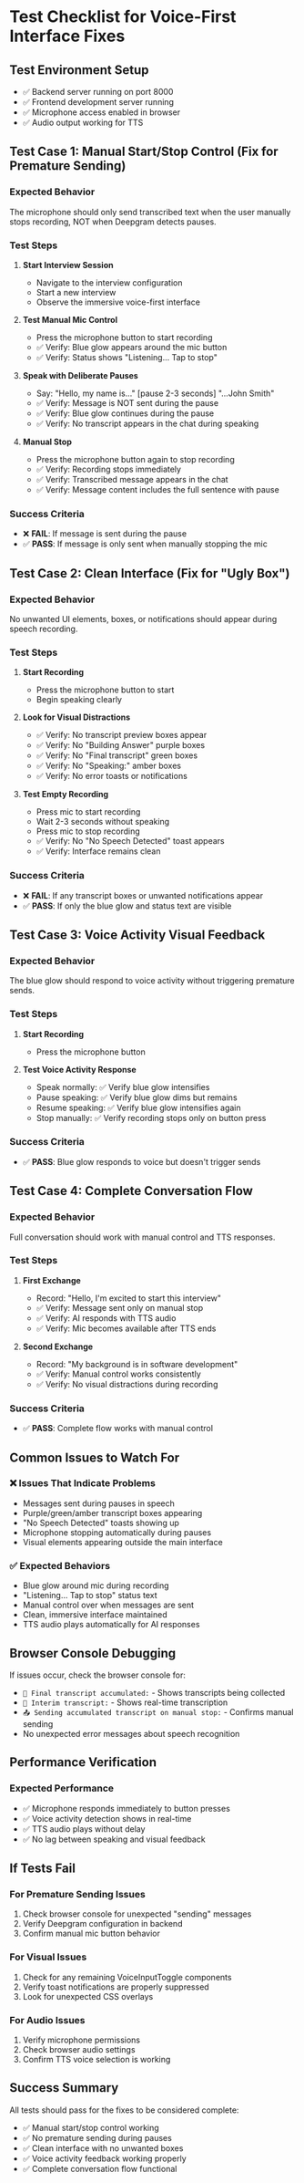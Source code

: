 # Test Checklist for Voice-First Interface Fixes

## Test Environment Setup
- ✅ Backend server running on port 8000
- ✅ Frontend development server running
- ✅ Microphone access enabled in browser
- ✅ Audio output working for TTS

## Test Case 1: Manual Start/Stop Control (Fix for Premature Sending)

### Expected Behavior
The microphone should only send transcribed text when the user manually stops recording, NOT when Deepgram detects pauses.

### Test Steps
1. **Start Interview Session**
   - Navigate to the interview configuration
   - Start a new interview
   - Observe the immersive voice-first interface

2. **Test Manual Mic Control**
   - Press the microphone button to start recording
   - ✅ Verify: Blue glow appears around the mic button
   - ✅ Verify: Status shows "Listening... Tap to stop"

3. **Speak with Deliberate Pauses**
   - Say: "Hello, my name is..." [pause 2-3 seconds] "...John Smith"
   - ✅ Verify: Message is NOT sent during the pause
   - ✅ Verify: Blue glow continues during the pause
   - ✅ Verify: No transcript appears in the chat during speaking

4. **Manual Stop**
   - Press the microphone button again to stop recording
   - ✅ Verify: Recording stops immediately
   - ✅ Verify: Transcribed message appears in the chat
   - ✅ Verify: Message content includes the full sentence with pause

### Success Criteria
- ❌ **FAIL**: If message is sent during the pause
- ✅ **PASS**: If message is only sent when manually stopping the mic

## Test Case 2: Clean Interface (Fix for "Ugly Box")

### Expected Behavior
No unwanted UI elements, boxes, or notifications should appear during speech recording.

### Test Steps
1. **Start Recording**
   - Press the microphone button to start
   - Begin speaking clearly

2. **Look for Visual Distractions**
   - ✅ Verify: No transcript preview boxes appear
   - ✅ Verify: No "Building Answer" purple boxes
   - ✅ Verify: No "Final transcript" green boxes  
   - ✅ Verify: No "Speaking:" amber boxes
   - ✅ Verify: No error toasts or notifications

3. **Test Empty Recording**
   - Press mic to start recording
   - Wait 2-3 seconds without speaking
   - Press mic to stop recording
   - ✅ Verify: No "No Speech Detected" toast appears
   - ✅ Verify: Interface remains clean

### Success Criteria
- ❌ **FAIL**: If any transcript boxes or unwanted notifications appear
- ✅ **PASS**: If only the blue glow and status text are visible

## Test Case 3: Voice Activity Visual Feedback

### Expected Behavior
The blue glow should respond to voice activity without triggering premature sends.

### Test Steps
1. **Start Recording**
   - Press the microphone button

2. **Test Voice Activity Response**
   - Speak normally: ✅ Verify blue glow intensifies
   - Pause speaking: ✅ Verify blue glow dims but remains
   - Resume speaking: ✅ Verify blue glow intensifies again
   - Stop manually: ✅ Verify recording stops only on button press

### Success Criteria
- ✅ **PASS**: Blue glow responds to voice but doesn't trigger sends

## Test Case 4: Complete Conversation Flow

### Expected Behavior
Full conversation should work with manual control and TTS responses.

### Test Steps
1. **First Exchange**
   - Record: "Hello, I'm excited to start this interview"
   - ✅ Verify: Message sent only on manual stop
   - ✅ Verify: AI responds with TTS audio
   - ✅ Verify: Mic becomes available after TTS ends

2. **Second Exchange**
   - Record: "My background is in software development"
   - ✅ Verify: Manual control works consistently
   - ✅ Verify: No visual distractions during recording

### Success Criteria
- ✅ **PASS**: Complete flow works with manual control

## Common Issues to Watch For

### ❌ Issues That Indicate Problems
- Messages sent during pauses in speech
- Purple/green/amber transcript boxes appearing
- "No Speech Detected" toasts showing up
- Microphone stopping automatically during pauses
- Visual elements appearing outside the main interface

### ✅ Expected Behaviors
- Blue glow around mic during recording
- "Listening... Tap to stop" status text
- Manual control over when messages are sent
- Clean, immersive interface maintained
- TTS audio plays automatically for AI responses

## Browser Console Debugging

If issues occur, check the browser console for:
- `📝 Final transcript accumulated:` - Shows transcripts being collected
- `📝 Interim transcript:` - Shows real-time transcription
- `📤 Sending accumulated transcript on manual stop:` - Confirms manual sending
- No unexpected error messages about speech recognition

## Performance Verification

### Expected Performance
- ✅ Microphone responds immediately to button presses
- ✅ Voice activity detection shows in real-time
- ✅ TTS audio plays without delay
- ✅ No lag between speaking and visual feedback

## If Tests Fail

### For Premature Sending Issues
1. Check browser console for unexpected "sending" messages
2. Verify Deepgram configuration in backend
3. Confirm manual mic button behavior

### For Visual Issues
1. Check for any remaining VoiceInputToggle components
2. Verify toast notifications are properly suppressed
3. Look for unexpected CSS overlays

### For Audio Issues
1. Verify microphone permissions
2. Check browser audio settings
3. Confirm TTS voice selection is working

## Success Summary

All tests should pass for the fixes to be considered complete:
- ✅ Manual start/stop control working
- ✅ No premature sending during pauses
- ✅ Clean interface with no unwanted boxes
- ✅ Voice activity feedback working properly
- ✅ Complete conversation flow functional 